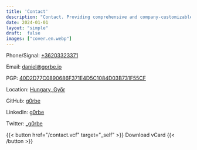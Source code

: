 ```yaml
---
title: 'Contact'
description: "Contact. Providing comprehensive and company-customizable IT services, well-functioning and cost-effective IT background."
date: 2024-01-01
layout: "simple"
draft:  false
images: ["cover.en.webp"]
---
```


Phone/Signal: [+36203323371](tel:+36203323371)

Email: [daniel@gorbe.io](mailto:daniel@gorbe.io)

PGP: [40D2D77C0890686F371E4D5C1084D03B731F55CF](https://gorbe.io/keys/40D2D77C0890686F371E4D5C1084D03B731F55CF.txt)

Location: [Hungary, Győr](https://www.openstreetmap.org/#map=12/47.6825/17.5998)

GitHub: [g0rbe](https://github.com/g0rbe)

LinkedIn: [g0rbe](https://linkedin.com/in/g0rbe)

Twitter: [_g0rbe](https://twitter.com/_g0rbe)

{{< button href="/contact.vcf" target="_self" >}}
Download vCard
{{< /button >}}